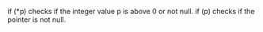 if (*p) checks if the integer value p is above 0 or not null.
if (p) checks if the pointer is not null.
